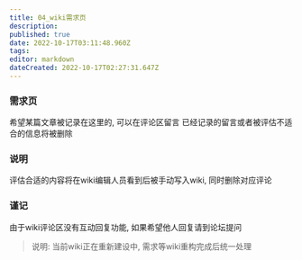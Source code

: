 ```yaml
---
title: 04_wiki需求页
description: 
published: true
date: 2022-10-17T03:11:48.960Z
tags: 
editor: markdown
dateCreated: 2022-10-17T02:27:31.647Z
---
```


### 需求页
希望某篇文章被记录在这里的, 可以在评论区留言
已经记录的留言或者被评估不适合的信息将被删除

### 说明
评估合适的内容将在wiki编辑人员看到后被手动写入wiki, 同时删除对应评论

### 谨记
由于wiki评论区没有互动回复功能, 如果希望他人回复请到论坛提问

> 说明: 当前wiki正在重新建设中, 需求等wiki重构完成后统一处理